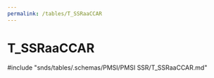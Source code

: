 ```yaml
---
permalink: /tables/T_SSRaaCCAR
---
```

# T\_SSRaaCCAR
<!-- SPDX-License-Identifier: MPL-2.0 -->

<!-- ATTENTION : Ne pas supprimer ou modifier la ligne ci-dessous -->
#include "snds/tables/.schemas/PMSI/PMSI SSR/T_SSRaaCCAR.md"
<!-- ATTENTION : Ne pas supprimer ou modifier la ligne ci-dessus -->

